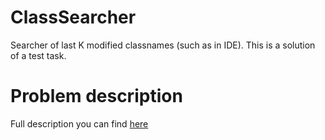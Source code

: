 # ClassSearcher
Searcher of last K modified classnames (such as in IDE).
This is a solution of a test task.
<h1> Problem description </h1>
Full description you can find <a href="/test_java.pdf">here</a>
